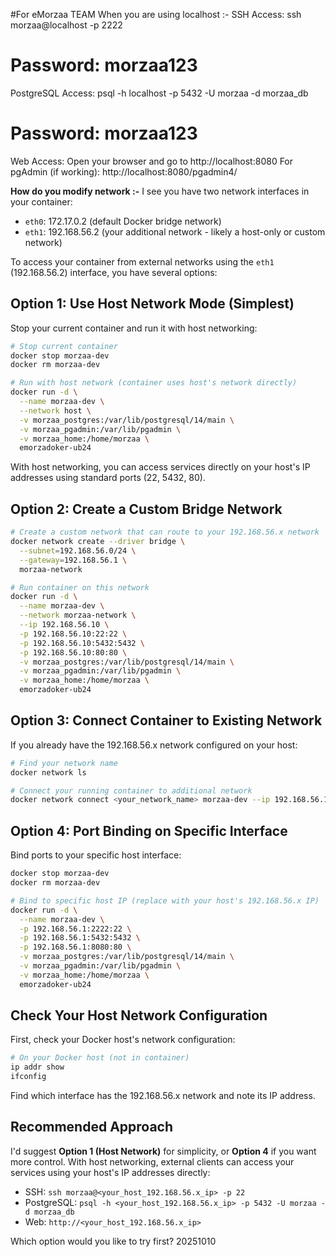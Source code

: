 #For eMorzaa TEAM
When you are using localhost :-
SSH Access:
ssh morzaa@localhost -p 2222
# Password: morzaa123

PostgreSQL Access:
psql -h localhost -p 5432 -U morzaa -d morzaa_db
# Password: morzaa123
Web Access:
Open your browser and go to http://localhost:8080
For pgAdmin (if working): http://localhost:8080/pgadmin4/

**How do you modify network :-**
I see you have two network interfaces in your container:
- `eth0`: 172.17.0.2 (default Docker bridge network)
- `eth1`: 192.168.56.2 (your additional network - likely a host-only or custom network)

To access your container from external networks using the `eth1` (192.168.56.2) interface, you have several options:

## Option 1: Use Host Network Mode (Simplest)

Stop your current container and run it with host networking:

```bash
# Stop current container
docker stop morzaa-dev
docker rm morzaa-dev

# Run with host network (container uses host's network directly)
docker run -d \
  --name morzaa-dev \
  --network host \
  -v morzaa_postgres:/var/lib/postgresql/14/main \
  -v morzaa_pgadmin:/var/lib/pgadmin \
  -v morzaa_home:/home/morzaa \
  emorzadoker-ub24
```

With host networking, you can access services directly on your host's IP addresses using standard ports (22, 5432, 80).

## Option 2: Create a Custom Bridge Network

```bash
# Create a custom network that can route to your 192.168.56.x network
docker network create --driver bridge \
  --subnet=192.168.56.0/24 \
  --gateway=192.168.56.1 \
  morzaa-network

# Run container on this network
docker run -d \
  --name morzaa-dev \
  --network morzaa-network \
  --ip 192.168.56.10 \
  -p 192.168.56.10:22:22 \
  -p 192.168.56.10:5432:5432 \
  -p 192.168.56.10:80:80 \
  -v morzaa_postgres:/var/lib/postgresql/14/main \
  -v morzaa_pgadmin:/var/lib/pgadmin \
  -v morzaa_home:/home/morzaa \
  emorzadoker-ub24
```

## Option 3: Connect Container to Existing Network

If you already have the 192.168.56.x network configured on your host:

```bash
# Find your network name
docker network ls

# Connect your running container to additional network
docker network connect <your_network_name> morzaa-dev --ip 192.168.56.10
```

## Option 4: Port Binding on Specific Interface

Bind ports to your specific host interface:

```bash
docker stop morzaa-dev
docker rm morzaa-dev

# Bind to specific host IP (replace with your host's 192.168.56.x IP)
docker run -d \
  --name morzaa-dev \
  -p 192.168.56.1:2222:22 \
  -p 192.168.56.1:5432:5432 \
  -p 192.168.56.1:8080:80 \
  -v morzaa_postgres:/var/lib/postgresql/14/main \
  -v morzaa_pgadmin:/var/lib/pgadmin \
  -v morzaa_home:/home/morzaa \
  emorzadoker-ub24
```

## Check Your Host Network Configuration

First, check your Docker host's network configuration:

```bash
# On your Docker host (not in container)
ip addr show
ifconfig
```

Find which interface has the 192.168.56.x network and note its IP address.

## Recommended Approach

I'd suggest **Option 1 (Host Network)** for simplicity, or **Option 4** if you want more control. With host networking, external clients can access your services using your host's IP addresses directly:

- SSH: `ssh morzaa@<your_host_192.168.56.x_ip> -p 22`
- PostgreSQL: `psql -h <your_host_192.168.56.x_ip> -p 5432 -U morzaa -d morzaa_db`
- Web: `http://<your_host_192.168.56.x_ip>`

Which option would you like to try first?
20251010

